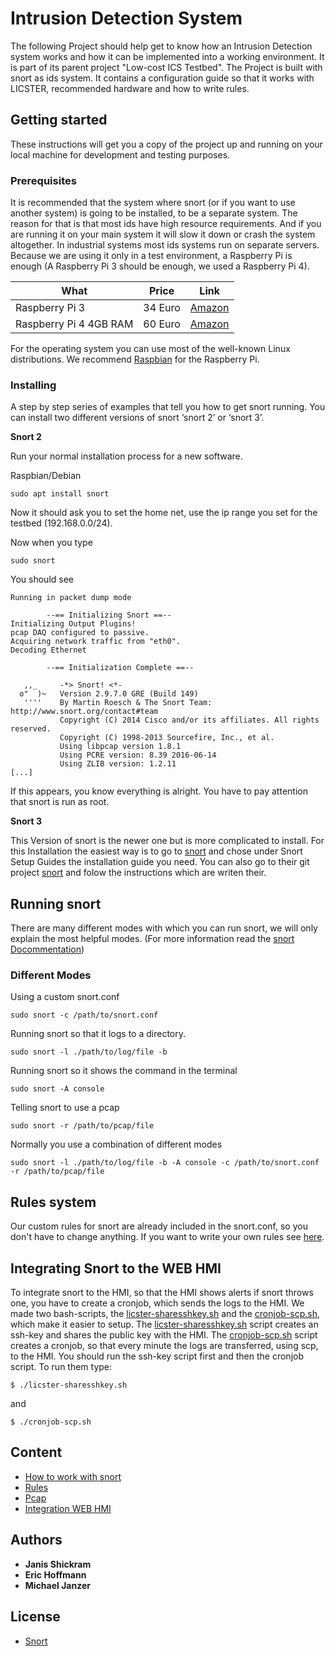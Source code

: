 # Intrusion Detection System

The following Project should help get to know how an Intrusion Detection system
works and how it can be implemented into a working environment. It is part of 
its parent project "Low-cost ICS Testbed". The Project is built with snort as 
ids system. It contains a configuration guide so that it works with LICSTER, 
recommended hardware and how to write rules.

## Getting started

These instructions will get you a copy of the project up and running on your 
local machine for development and testing purposes.

### Prerequisites

It is recommended that the system where snort (or if you want to use another
system) is going to be installed, to be a separate system. The reason for that 
is that most ids have high resource requirements. And if you are running
it on your main system it will slow it down or crash the system altogether. In 
industrial systems most ids systems run on separate servers. Because we are 
using it only in a test environment, a Raspberry Pi is enough (A Raspberry Pi 3 
should be enough, we used a Raspberry Pi 4).

| What                        | Price        | Link                                                                                                   |
| --------------------------- | ------------ | ------------------------------------------------------------------------------------------------------ |
| Raspberry Pi 3              |  34 Euro     | [Amazon](https://amzn.to/2UMnFUS)                                                                      |
| Raspberry Pi 4    4GB RAM   |  60 Euro     | [Amazon](https://amz.run/3MOL)|

For the operating system you can use most of the well-known Linux distributions. 
We recommend [Raspbian](https://www.raspberrypi.org/downloads/raspbian/) for the 
Raspberry Pi.

### Installing

A step by step series of examples that tell you how to get snort running.
You can install two different versions of snort ‘snort 2’ or ‘snort 3’.

**Snort 2**

Run your normal installation process for a new software.

Raspbian/Debian
```
sudo apt install snort
```
Now it should ask you to set the home net, use the ip range you set for the 
testbed (192.168.0.0/24).

Now when you type
```
sudo snort
```
You should see
```
Running in packet dump mode

        --== Initializing Snort ==--
Initializing Output Plugins!
pcap DAQ configured to passive.
Acquiring network traffic from "eth0".
Decoding Ethernet

        --== Initialization Complete ==--

   ,,_     -*> Snort! <*-
  o"  )~   Version 2.9.7.0 GRE (Build 149) 
   ''''    By Martin Roesch & The Snort Team: http://www.snort.org/contact#team
           Copyright (C) 2014 Cisco and/or its affiliates. All rights reserved.
           Copyright (C) 1998-2013 Sourcefire, Inc., et al.
           Using libpcap version 1.8.1
           Using PCRE version: 8.39 2016-06-14
           Using ZLIB version: 1.2.11
[...]
```
If this appears, you know everything is alright. You have to pay attention that 
snort is run as root.

**Snort 3**

This Version of snort is the newer one but is more complicated to install. For this
Installation  the easiest way is to go to [snort](https://www.snort.org/documents) 
and chose under Snort Setup Guides the installation guide you need. You can also go to 
their git project [snort](https://github.com/snort3/snort3) and folow the instructions which are writen their.

## Running snort

There are many different modes with which you can run snort, we will only
explain the most helpful modes. (For more information read the 
[snort Docommentation](https://snort-org-site.s3.amazonaws.com/production/document_files/files/000/000/249/original/snort_manual.pdf))

### Different Modes

Using a custom snort.conf
````
sudo snort -c /path/to/snort.conf
````
Running snort so that it logs to a directory.
````
sudo snort -l ./path/to/log/file -b
````
Running snort so it shows the command in the terminal
````
sudo snort -A console
````
Telling snort to use a pcap
````
sudo snort -r /path/to/pcap/file
````
Normally you use a combination of different modes
````
sudo snort -l ./path/to/log/file -b -A console -c /path/to/snort.conf -r /path/to/pcap/file
````
## Rules system

Our custom rules for snort are already included in the snort.conf, so you don't have to change anything.
If you want to write your own rules see [here](snort/rules/README.md).

## Integrating Snort to the WEB HMI

To integrate snort to the HMI, so that the HMI shows alerts if snort throws one, you have to create a cronjob,
which sends the logs to the HMI. We made two bash-scripts, the [licster-sharesshkey.sh](Blue/scripts/licster-sharesshkey.sh)
and the [cronjob-scp.sh](Blue/scripts/cronjob-scp.sh), which make it easier to setup. The [licster-sharesshkey.sh](Blue/scripts/licster-sharesshkey.sh)
script creates an ssh-key and shares the public key with the HMI. The [cronjob-scp.sh](Blue/scripts/cronjob-scp.sh) script creates a cronjob, so that every minute the logs
are transferred, using scp, to the HMI. You should run the ssh-key script first and then the cronjob script.
To run them type:
````
$ ./licster-sharesshkey.sh
````
and
````
$ ./cronjob-scp.sh
````

## Content

* [How to work with snort](snort/README.md)
* [Rules](snort/rules/README.md)
* [Pcap](Blue/README.md)
* [Integration WEB HMI](Blue/scripts/README.md)

## Authors

* **Janis Shickram**
* **Eric Hoffmann**
* **Michael Janzer**

## License

* [Snort](https://www.snort.org/license)

